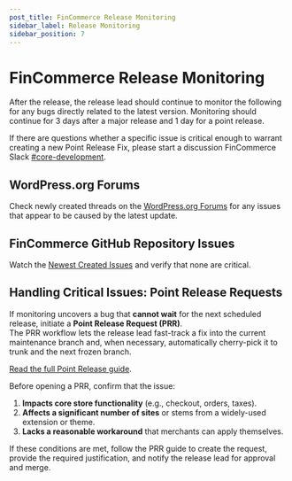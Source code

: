 ```yaml
---
post_title: FinCommerce Release Monitoring
sidebar_label: Release Monitoring
sidebar_position: 7
---
```


# FinCommerce Release Monitoring

After the release, the release lead should continue to monitor the following for any bugs directly related to the latest version.  Monitoring should continue for 3 days after a major release and 1 day for a point release.

If there are questions whether a specific issue is critical enough to warrant creating a new Point Release Fix, please start a discussion FinCommerce Slack [#core-development](https://fincommercecommunity.slack.com/archives/C4TNYTR28).

## WordPress.org Forums

Check newly created threads on the [WordPress.org Forums](https://wordpress.org/support/plugin/fincommerce/) for any issues that appear to be caused by the latest update.

## FinCommerce GitHub Repository Issues

Watch the [Newest Created Issues](https://github.com/dieselfox1/fincommerce/issues?q=is%3Aissue%20state%3Aopen%20sort%3Acreated-desc) and verify that none are critical.

## Handling Critical Issues: Point Release Requests

If monitoring uncovers a bug that **cannot wait** for the next scheduled release, initiate a **Point Release Request (PRR)**.  
The PRR workflow lets the release lead fast-track a fix into the current maintenance branch and, when necessary, automatically cherry-pick it to trunk and the next frozen branch.

[Read the full Point Release guide](/docs/contribution/releases/point-releases).

Before opening a PRR, confirm that the issue:

1. **Impacts core store functionality** (e.g., checkout, orders, taxes).
2. **Affects a significant number of sites** or stems from a widely-used extension or theme.
3. **Lacks a reasonable workaround** that merchants can apply themselves.

If these conditions are met, follow the PRR guide to create the request, provide the required justification, and notify the release lead for approval and merge.
